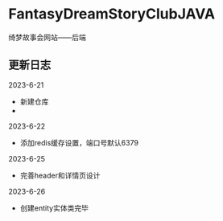 # FantasyDreamStoryClubJAVA

绮梦故事会网站——后端


## 更新日志
2023-6-21
- 新建仓库
- 
2023-6-22 
- 添加redis缓存设置，端口号默认6379

2023-6-25
- 完善header和详情页设计  

2023-6-26
- 创建entity实体类完毕